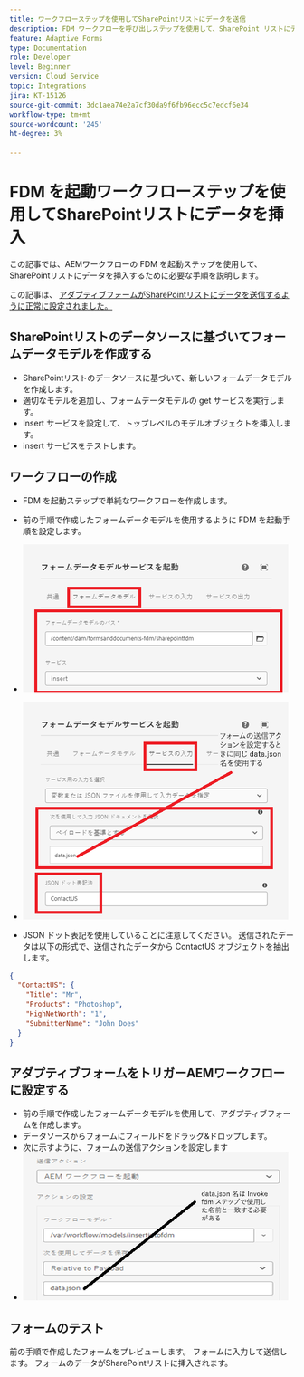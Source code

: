 ```yaml
---
title: ワークフローステップを使用してSharePointリストにデータを送信
description: FDM ワークフローを呼び出しステップを使用して、SharePoint リストにデータを挿入します
feature: Adaptive Forms
type: Documentation
role: Developer
level: Beginner
version: Cloud Service
topic: Integrations
jira: KT-15126
source-git-commit: 3dc1aea74e2a7cf30da9f6fb96ecc5c7edcf6e34
workflow-type: tm+mt
source-wordcount: '245'
ht-degree: 3%

---
```


# FDM を起動ワークフローステップを使用してSharePointリストにデータを挿入


この記事では、AEMワークフローの FDM を起動ステップを使用して、SharePointリストにデータを挿入するために必要な手順を説明します。

この記事は、 [アダプティブフォームがSharePointリストにデータを送信するように正常に設定されました。](https://experienceleague.adobe.com/docs/experience-manager-cloud-service/content/forms/adaptive-forms-authoring/authoring-adaptive-forms-core-components/create-an-adaptive-form-on-forms-cs/configure-submit-actions-core-components.html?lang=ja#connect-af-sharepoint-list)


## SharePointリストのデータソースに基づいてフォームデータモデルを作成する

* SharePointリストのデータソースに基づいて、新しいフォームデータモデルを作成します。
* 適切なモデルを追加し、フォームデータモデルの get サービスを実行します。
* Insert サービスを設定して、トップレベルのモデルオブジェクトを挿入します。
* insert サービスをテストします。


## ワークフローの作成

* FDM を起動ステップで単純なワークフローを作成します。
* 前の手順で作成したフォームデータモデルを使用するように FDM を起動手順を設定します。
* ![associate-fdm](assets/fdm-insert-1.png)

* ![map-input-parameters](assets/fdm-insert-2.png)
* JSON ドット表記を使用していることに注意してください。 送信されたデータは以下の形式で、送信されたデータから ContactUS オブジェクトを抽出します。

```json
{
  "ContactUS": {
    "Title": "Mr",
    "Products": "Photoshop",
    "HighNetWorth": "1",
    "SubmitterName": "John Does"
  }
}
```



## アダプティブフォームをトリガーAEMワークフローに設定する

* 前の手順で作成したフォームデータモデルを使用して、アダプティブフォームを作成します。
* データソースからフォームにフィールドをドラッグ&amp;ドロップします。
* 次に示すように、フォームの送信アクションを設定します
* ![送信アクション](assets/configure-af.png)



## フォームのテスト

前の手順で作成したフォームをプレビューします。 フォームに入力して送信します。 フォームのデータがSharePointリストに挿入されます。

